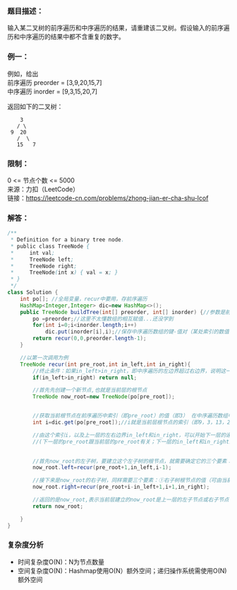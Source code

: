 


    
### 题目描述：
输入某二叉树的前序遍历和中序遍历的结果，请重建该二叉树。假设输入的前序遍历和中序遍历的结果中都不含重复的数字。

 
### 例一：
例如，给出  
前序遍历 preorder = [3,9,20,15,7]   
中序遍历 inorder = [9,3,15,20,7]

返回如下的二叉树：
 
        3
       / \
     9  20
       /  \
       15   7

 

### 限制：
0 <= 节点个数 <= 5000   
来源：力扣（LeetCode）   
链接：https://leetcode-cn.com/problems/zhong-jian-er-cha-shu-lcof   


### 解答：
```java
/**
 * Definition for a binary tree node.
 * public class TreeNode {
 *     int val;
 *     TreeNode left;
 *     TreeNode right;
 *     TreeNode(int x) { val = x; }
 * }
 */
class Solution {
    int po[]; //全局变量，recur中要用，存前序遍历
    HashMap<Integer,Integer> dic=new HashMap<>();
    public TreeNode buildTree(int[] preorder, int[] inorder) {//参数是前序、中序便利的数组    
        po =preorder;//这里不太懂数组的相互赋值...还没学到
        for(int i=0;i<inorder.length;i++)
            dic.put(inorder[i],i);//保存中序遍历数组的键-值对（某处索引的数值-该索引号）
        return recur(0,0,preorder.length-1);
    }

    //以第一次调用为例
    TreeNode recur(int pre_root,int in_left,int in_right){
        //终止条件：如果in_left>in_right，即中序遍历的左边界超过右边界，说明这一侧节点遍历完了
        if(in_left>in_right) return null;

        //首先先创建一个新节点,也就是当前层的根节点
        TreeNode now_root=new TreeNode(po[pre_root]);


        //获取当前根节点在前序遍历中索引（即pre_root）的值（即3） 在中序遍历数组中所在的索引i（即1），
        int i=dic.get(po[pre_root]);//i就是当前层根节点的索引（即9，3，13，20，7中的3索引为1）

        //由这个索引i，以及上一层的左右边界in_left和in_right，可以开始下一层的递归了
        //(下一层的pre_root跟当前层的pre_root有关；下一层的in_left和in_right跟当前层的in_left和in_right有关)
       

        //首先now_root的左子树，要建立这个左子树的根节点，就需要确定它的三个要素：①根节点的值（可由当前层根节点在前序遍历的索引得到，即pre_root+1，得到为9），②包含这个根节点在内的整个左子树的一个范围（包括左边界、右边界），这里的左右边界是由当前层的根节点（即3）在中序遍历中的位置（即索引i:1)所决定的，它将第二层划分为左右两个子树，对应的就分别是中序遍历中索引值小于i和大于i的部分。这里左子树的左边界就是：in_left,右边界：i-1。
        now_root.left=recur(pre_root+1,in_left,i-1);

        //接下来是now_root的右子树，同样需要三个要素：①右子树根节点的值（可由当前层根节点在前序遍历的索引得到，即前序遍历中索引为“pre_root+左子树长度+1（即2）” 对应的数值(即20)，这个索引又=pre_root+(i-in_left)+1。②包含这个根节点在内的整个右子树的一个范围（包括左边界、右边界），左边界：i+1，右边界：in_right。
        now_root.right=recur(pre_root+i-in_left+1,i+1,in_right);

        //返回的是now_root,表示当前层建立的now_root是上一层的左子节点或右子节点
        return now_root;

    }
}
```

### 复杂度分析
* 时间复杂度O(N)：N为节点数量
* 空间复杂度O(N)：Hashmap使用O(N）额外空间；递归操作系统需使用O(N)额外空间
